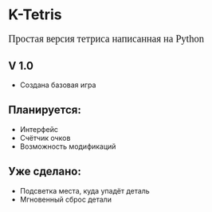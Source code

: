 # **K-Tetris**
<p style='font-size: 20px;
          font-family: "Roboto Slab";'>Простая версия тетриса написанная на Python</p>

## V 1.0
- Создана базовая игра

## Планируется:
- Интерфейс
- Счётчик очков
- Возможность модификаций

## Уже сделано:
- Подсветка места, куда упадёт деталь
- Мгновенный сброс детали
